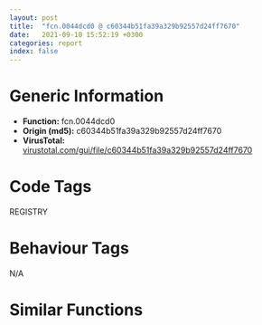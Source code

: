 ```yaml
---
layout: post
title:  "fcn.0044dcd0 @ c60344b51fa39a329b92557d24ff7670"
date:   2021-09-10 15:52:19 +0300
categories: report
index: false
---
```


# Generic Information
- **Function:** fcn.0044dcd0
- **Origin (md5):** c60344b51fa39a329b92557d24ff7670
- **VirusTotal:** [virustotal.com/gui/file/c60344b51fa39a329b92557d24ff7670][virustotal_ref]

# Code Tags
<span class="tag" id="REGISTRY">REGISTRY</span>


# Behaviour Tags
<span class="bhv-tag" id="na">N/A</span>

# Similar Functions
<script type="text/javascript" src="https://www.gstatic.com/charts/loader.js"></script>
<script type="text/javascript">

    google.charts.load('current', {'packages':['corechart']});
    google.charts.setOnLoadCallback(drawChart);

    function drawChart() {
    var data = new google.visualization.DataTable();
        data.addColumn('number', 'X');
        data.addColumn('number', 'Y');
        data.addColumn({type: 'string', role: 'tooltip', 'p': {'html': true}});
        data.addColumn({'type': 'string', 'role': 'style'});
        
        data.addRows([
    [0, 0, '<b><a href="/report/fcn.0044dcd0@c60344b51fa39a329b92557d24ff7670">fcn.0044dcd0</a><br>@c60344b51fa39a329b92557d24ff7670</b><br>push ebp<br>mov ebp, esp<br>push 0xffffffffffffffff<br>push 0x5ab1a3<br>mov eax, dword<br>push eax<br>sub esp, 0x250<br>mov eax, dword[0x5ffcc0]<br>xor eax, ebp<br>mov dword[ebp-0x28], eax<br>push eax<br>lea eax, [ebp-0xc]<br>mov dword<br>mov dword[ebp-0x24c], 0<br>push 0x5d27e4<br>lea ecx, [ebp-0x14]<br>call fcn.0040f880<br>mov dword[ebp-4], 0<br>mov dword[ebp-0x24], 0<br>mov dword[ebp-0x10], 0x104<br>xor eax, eax<br>mov word[ebp-0x234], ax<br>push 0x206<br>push 0<br>lea ecx, [ebp-0x232]<br>push ecx<br>call fcn.0057a180<br>add esp, 0xc<br>lea ecx, [ebp-0x1c]<br>call fcn.00421860<br>mov byte[ebp-4], 1<br>lea ecx, [ebp-0x20]<br>call fcn.00421860<br>mov byte[ebp-4], 2<br>push str.leyoubox<br>push str.SOFTWARE_Microsoft_Windows_CurrentVersion_Uninstall__s<br>lea edx, [ebp-0x1c]<br>push edx<br>call fcn.00415100<br>add esp, 0xc<br>lea eax, [ebp-0x18]<br>push eax<br>push 0x20019<br>push 0<br>lea ecx, [ebp-0x1c]<br>call fcn.00453f10<br>push eax<br>push 0x80000001<br>call dword[sym.imp.ADVAPI32.dll_RegOpenKeyExW]<br>test eax, eax<br>jne 0x44df21<br>mov dword[ebp-0x24], 1<br>mov dword[ebp-0x23c], 1<br>lea ecx, [ebp-0x10]<br>push ecx<br>push 0x100<br>lea ecx, [ebp-0x20]<br>call fcn.004103d0<br>push eax<br>lea edx, [ebp-0x23c]<br>push edx<br>push 0<br>push str.DisplayIcon<br>mov eax, dword[ebp-0x18]<br>push eax<br>call dword[sym.imp.ADVAPI32.dll_RegQueryValueExW]<br>mov dword[ebp-0x238], eax<br>push 0xffffffffffffffff<br>lea ecx, [ebp-0x20]<br>call fcn.00410430<br>lea ecx, [ebp-0x20]<br>call fcn.00410410<br>movzx ecx, al<br>test ecx, ecx<br>je 0x44de26<br>call fcn.00517120<br>test eax, eax<br>jne 0x44de07<br>call fcn.005171a0<br>test eax, eax<br>je 0x44de15<br>lea edx, [ebp-0x14]<br>push edx<br>call fcn.0044e150<br>add esp, 4<br>jmp 0x44de21<br>lea eax, [ebp-0x14]<br>push eax<br>call fcn.0044dfb0<br>add esp, 4<br>jmp 0x44df15<br>push ecx<br>mov ecx, esp<br>mov dword[ebp-0x244], esp<br>lea edx, [ebp-0x20]<br>push edx<br>call fcn.0040f860<br>mov dword[ebp-0x250], eax<br>call fcn.0044e5f0<br>add esp, 4<br>mov dword[ebp-0x254], eax<br>cmp dword[ebp-0x254], 0<br>je 0x44dee9<br>call fcn.00517120<br>test eax, eax<br>jne 0x44de6b<br>call fcn.005171a0<br>test eax, eax<br>je 0x44de79<br>lea eax, [ebp-0x14]<br>push eax<br>call fcn.0044e150<br>add esp, 4<br>jmp 0x44dee7<br>push 0<br>push str.leyoubox<br>lea ecx, [ebp-0x20]<br>call fcn.0040fdb0<br>mov dword[ebp-0x240], eax<br>mov ecx, dword[ebp-0x240]<br>sub ecx, 1<br>push ecx<br>lea edx, [ebp-0x248]<br>push edx<br>lea ecx, [ebp-0x20]<br>call fcn.0040ffc0<br>mov dword[ebp-0x258], eax<br>mov eax, dword[ebp-0x258]<br>mov dword[ebp-0x25c], eax<br>mov byte[ebp-4], 3<br>mov ecx, dword[ebp-0x25c]<br>push ecx<br>lea ecx, [ebp-0x20]<br>call fcn.0040f980<br>mov byte[ebp-4], 2<br>lea ecx, [ebp-0x248]<br>call fcn.00410950<br>lea edx, [ebp-0x20]<br>push edx<br>lea ecx, [ebp-0x14]<br>call fcn.0040f980<br>jmp 0x44df15<br>call fcn.00517120<br>test eax, eax<br>jne 0x44defb<br>call fcn.005171a0<br>test eax, eax<br>je 0x44df09<br>lea eax, [ebp-0x14]<br>push eax<br>call fcn.0044e150<br>add esp, 4<br>jmp 0x44df15<br>lea ecx, [ebp-0x14]<br>push ecx<br>call fcn.0044dfb0<br>add esp, 4<br>mov edx, dword[ebp-0x18]<br>push edx<br>call dword[sym.imp.ADVAPI32.dll_RegCloseKey]<br>jmp 0x44df4d<br>call fcn.00517120<br>test eax, eax<br>jne 0x44df33<br>call fcn.005171a0<br>test eax, eax<br>je 0x44df41<br>lea eax, [ebp-0x14]<br>push eax<br>call fcn.0044e150<br>add esp, 4<br>jmp 0x44df4d<br>lea ecx, [ebp-0x14]<br>push ecx<br>call fcn.0044dfb0<br>add esp, 4<br>lea edx, [ebp-0x14]<br>push edx<br>mov ecx, dword[ebp+8]<br>call fcn.0040f860<br>mov eax, dword[ebp-0x24c]<br>or eax, 1<br>mov dword[ebp-0x24c], eax<br>mov byte[ebp-4], 1<br>lea ecx, [ebp-0x20]<br>call fcn.00410950<br>mov byte[ebp-4], 0<br>lea ecx, [ebp-0x1c]<br>call fcn.00410950<br>mov dword[ebp-4], 0xffffffff<br>lea ecx, [ebp-0x14]<br>call fcn.00410950<br>mov eax, dword[ebp+8]<br>mov ecx, dword[ebp-0xc]<br>mov dword<br>pop ecx<br>mov ecx, dword[ebp-0x28]<br>xor ecx, ebp<br>call fcn.005713ed<br>mov esp, ebp<br>pop ebp<br>ret <br><eoc> ', 'point { fill-color: #e0440e; }'],

        ]);

    var options = {
        title: 'Similarity Plot',
        legend: 'none',
        colors: ['#dedbd9', '#e6693e', '#ec8f6e', '#f3b49f', '#f6c7b6'],
        tooltip: {isHtml: true, trigger: 'both'},
        explorer: {
        actions: ["dragToZoom", "rightClickToReset"],
        },
        chartArea: {
        width: '80%',
        height: '80%'
        },
        width: '100%',
        height: '100%'
    };

    var chart = new google.visualization.ScatterChart(document.getElementById('chart_div'));

    chart.draw(data, options);
    }
    
</script>


<div id="chart_div" style="width: 100%px; height: 100%;"></div>

# Disassembled Code
{% highlight nasm %}

push ebp
mov ebp, esp
push 0xffffffffffffffff
push 0x5ab1a3
mov eax, dword
push eax
sub esp, 0x250
mov eax, dword[0x5ffcc0]
xor eax, ebp
mov dword[ebp-0x28], eax
push eax
lea eax, [ebp-0xc]
mov dword
mov dword[ebp-0x24c], 0
push 0x5d27e4
lea ecx, [ebp-0x14]
call fcn.0040f880
mov dword[ebp-4], 0
mov dword[ebp-0x24], 0
mov dword[ebp-0x10], 0x104
xor eax, eax
mov word[ebp-0x234], ax
push 0x206
push 0
lea ecx, [ebp-0x232]
push ecx
call fcn.0057a180
add esp, 0xc
lea ecx, [ebp-0x1c]
call fcn.00421860
mov byte[ebp-4], 1
lea ecx, [ebp-0x20]
call fcn.00421860
mov byte[ebp-4], 2
push str.leyoubox
push str.SOFTWARE_Microsoft_Windows_CurrentVersion_Uninstall__s
lea edx, [ebp-0x1c]
push edx
call fcn.00415100
add esp, 0xc
lea eax, [ebp-0x18]
push eax
push 0x20019
push 0
lea ecx, [ebp-0x1c]
call fcn.00453f10
push eax
push 0x80000001
call dword[sym.imp.ADVAPI32.dll_RegOpenKeyExW]
test eax, eax
jne 0x44df21
mov dword[ebp-0x24], 1
mov dword[ebp-0x23c], 1
lea ecx, [ebp-0x10]
push ecx
push 0x100
lea ecx, [ebp-0x20]
call fcn.004103d0
push eax
lea edx, [ebp-0x23c]
push edx
push 0
push str.DisplayIcon
mov eax, dword[ebp-0x18]
push eax
call dword[sym.imp.ADVAPI32.dll_RegQueryValueExW]
mov dword[ebp-0x238], eax
push 0xffffffffffffffff
lea ecx, [ebp-0x20]
call fcn.00410430
lea ecx, [ebp-0x20]
call fcn.00410410
movzx ecx, al
test ecx, ecx
je 0x44de26
call fcn.00517120
test eax, eax
jne 0x44de07
call fcn.005171a0
test eax, eax
je 0x44de15
lea edx, [ebp-0x14]
push edx
call fcn.0044e150
add esp, 4
jmp 0x44de21
lea eax, [ebp-0x14]
push eax
call fcn.0044dfb0
add esp, 4
jmp 0x44df15
push ecx
mov ecx, esp
mov dword[ebp-0x244], esp
lea edx, [ebp-0x20]
push edx
call fcn.0040f860
mov dword[ebp-0x250], eax
call fcn.0044e5f0
add esp, 4
mov dword[ebp-0x254], eax
cmp dword[ebp-0x254], 0
je 0x44dee9
call fcn.00517120
test eax, eax
jne 0x44de6b
call fcn.005171a0
test eax, eax
je 0x44de79
lea eax, [ebp-0x14]
push eax
call fcn.0044e150
add esp, 4
jmp 0x44dee7
push 0
push str.leyoubox
lea ecx, [ebp-0x20]
call fcn.0040fdb0
mov dword[ebp-0x240], eax
mov ecx, dword[ebp-0x240]
sub ecx, 1
push ecx
lea edx, [ebp-0x248]
push edx
lea ecx, [ebp-0x20]
call fcn.0040ffc0
mov dword[ebp-0x258], eax
mov eax, dword[ebp-0x258]
mov dword[ebp-0x25c], eax
mov byte[ebp-4], 3
mov ecx, dword[ebp-0x25c]
push ecx
lea ecx, [ebp-0x20]
call fcn.0040f980
mov byte[ebp-4], 2
lea ecx, [ebp-0x248]
call fcn.00410950
lea edx, [ebp-0x20]
push edx
lea ecx, [ebp-0x14]
call fcn.0040f980
jmp 0x44df15
call fcn.00517120
test eax, eax
jne 0x44defb
call fcn.005171a0
test eax, eax
je 0x44df09
lea eax, [ebp-0x14]
push eax
call fcn.0044e150
add esp, 4
jmp 0x44df15
lea ecx, [ebp-0x14]
push ecx
call fcn.0044dfb0
add esp, 4
mov edx, dword[ebp-0x18]
push edx
call dword[sym.imp.ADVAPI32.dll_RegCloseKey]
jmp 0x44df4d
call fcn.00517120
test eax, eax
jne 0x44df33
call fcn.005171a0
test eax, eax
je 0x44df41
lea eax, [ebp-0x14]
push eax
call fcn.0044e150
add esp, 4
jmp 0x44df4d
lea ecx, [ebp-0x14]
push ecx
call fcn.0044dfb0
add esp, 4
lea edx, [ebp-0x14]
push edx
mov ecx, dword[ebp+8]
call fcn.0040f860
mov eax, dword[ebp-0x24c]
or eax, 1
mov dword[ebp-0x24c], eax
mov byte[ebp-4], 1
lea ecx, [ebp-0x20]
call fcn.00410950
mov byte[ebp-4], 0
lea ecx, [ebp-0x1c]
call fcn.00410950
mov dword[ebp-4], 0xffffffff
lea ecx, [ebp-0x14]
call fcn.00410950
mov eax, dword[ebp+8]
mov ecx, dword[ebp-0xc]
mov dword
pop ecx
mov ecx, dword[ebp-0x28]
xor ecx, ebp
call fcn.005713ed
mov esp, ebp
pop ebp
ret

{% endhighlight %}

[virustotal_ref]: https://www.virustotal.com/gui/file/c60344b51fa39a329b92557d24ff7670